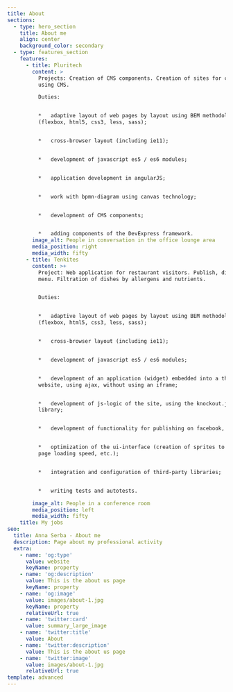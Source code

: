 ```yaml
---
title: About
sections:
  - type: hero_section
    title: About me
    align: center
    background_color: secondary
  - type: features_section
    features:
      - title: Pluritech
        content: >
          Projects: Creation of CMS components. Creation of sites for customers
          using CMS.

          Duties:


          *   adaptive layout of web pages by layout using BEM methodology
          (flexbox, html5, css3, less, sass);


          *   cross-browser layout (including ie11);


          *   development of javascript es5 / es6 modules;


          *   application development in angularJS;


          *   work with bpmn-diagram using canvas technology;


          *   development of CMS components;


          *   adding components of the DevExpress framework.
        image_alt: People in conversation in the office lounge area
        media_position: right
        media_width: fifty
      - title: Tenkites
        content: >+
          Project: Web application for restaurant visitors. Publish, display
          menu. Filtration of dishes by allergens and nutrients.


          Duties:


          *   adaptive layout of web pages by layout using BEM methodology
          (flexbox, html5, css3, less, sass);


          *   cross-browser layout (including ie11);


          *   development of javascript es5 / es6 modules;


          *   development of an application (widget) embedded into a third-party
          website, using ajax, without using an iframe;


          *   development of js-logic of the site, using the knockout.js
          library;


          *   development of functionality for publishing on facebook, twiter;


          *   optimization of the ui-interface (creation of sprites to optimize
          page loading speed, etc.);


          *   integration and configuration of third-party libraries;


          *   writing tests and autotests.

        image_alt: People in a conference room
        media_position: left
        media_width: fifty
    title: My jobs
seo:
  title: Anna Serba - About me
  description: Page about my professional activity
  extra:
    - name: 'og:type'
      value: website
      keyName: property
    - name: 'og:description'
      value: This is the about us page
      keyName: property
    - name: 'og:image'
      value: images/about-1.jpg
      keyName: property
      relativeUrl: true
    - name: 'twitter:card'
      value: summary_large_image
    - name: 'twitter:title'
      value: About
    - name: 'twitter:description'
      value: This is the about us page
    - name: 'twitter:image'
      value: images/about-1.jpg
      relativeUrl: true
template: advanced
---
```

